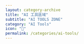 ```yaml
---
layout: category-archive
title: "AI 工具區域"
subtitle: "AI TOOLS ZONE"
category: "AI Tools"
icon: "🤖"
permalink: /categories/ai-tools/
---
```


